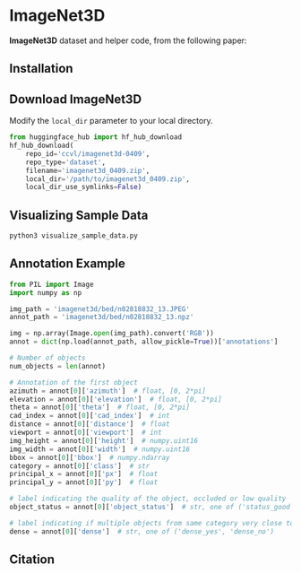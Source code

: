# ImageNet3D

**ImageNet3D** dataset and helper code, from the following paper:

## Installation

## Download ImageNet3D

Modify the `local_dir` parameter to your local directory.

```py
from huggingface_hub import hf_hub_download
hf_hub_download(
    repo_id='ccvl/imagenet3d-0409',
    repo_type='dataset',
    filename='imagenet3d_0409.zip',
    local_dir='/path/to/imagenet3d_0409.zip',
    local_dir_use_symlinks=False)
```

## Visualizing Sample Data

```sh
python3 visualize_sample_data.py
```

## Annotation Example

```py
from PIL import Image
import numpy as np

img_path = 'imagenet3d/bed/n02818832_13.JPEG'
annot_path = 'imagenet3d/bed/n02818832_13.npz'

img = np.array(Image.open(img_path).convert('RGB'))
annot = dict(np.load(annot_path, allow_pickle=True))['annotations']

# Number of objects
num_objects = len(annot)

# Annotation of the first object
azimuth = annot[0]['azimuth']  # float, [0, 2*pi]
elevation = annot[0]['elevation']  # float, [0, 2*pi]
theta = annot[0]['theta']  # float, [0, 2*pi]
cad_index = annot[0]['cad_index']  # int
distance = annot[0]['distance']  # float
viewport = annot[0]['viewport']  # int
img_height = annot[0]['height']  # numpy.uint16
img_width = annot[0]['width']  # numpy.uint16
bbox = annot[0]['bbox']  # numpy.ndarray
category = annot[0]['class']  # str
principal_x = annot[0]['px']  # float
principal_y = annot[0]['py']  # float

# label indicating the quality of the object, occluded or low quality
object_status = annot[0]['object_status']  # str, one of ('status_good', 'status_partially', 'status_barely', 'status_bad')

# label indicating if multiple objects from same category very close to each other
dense = annot[0]['dense']  # str, one of ('dense_yes', 'dense_no')
```

## Citation
